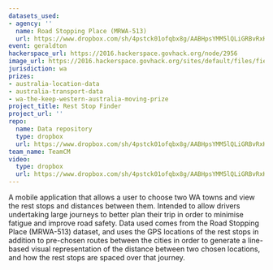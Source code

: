 ```yaml
---
datasets_used:
- agency: ''
  name: Road Stopping Place (MRWA-513)
  url: https://www.dropbox.com/sh/4pstck01ofqbx8g/AABHpsYMM5lQLiGRBvRxHlHVa?dl=0
event: geraldton
hackerspace_url: https://2016.hackerspace.govhack.org/node/2956
image_url: https://2016.hackerspace.govhack.org/sites/default/files/field/image/gov_hack.png
jurisdiction: wa
prizes:
- australia-location-data
- australia-transport-data
- wa-the-keep-western-australia-moving-prize
project_title: Rest Stop Finder
project_url: ''
repo:
  name: Data repository
  type: dropbox
  url: https://www.dropbox.com/sh/4pstck01ofqbx8g/AABHpsYMM5lQLiGRBvRxHlHVa?dl=0
team_name: TeamCM
video:
  type: dropbox
  url: https://www.dropbox.com/sh/4pstck01ofqbx8g/AABHpsYMM5lQLiGRBvRxHlHVa?dl=0
---
```


A mobile application that allows a user to choose two WA towns and view the rest stops and distances between them. Intended to allow drivers undertaking large journeys to better plan their trip in order to minimise fatigue and improve road safety.
Data used comes from the Road Stopping Place (MRWA-513) dataset, and uses the GPS locations of the rest stops in addition to pre-chosen routes between the cities in order to generate a line-based visual representation of the distance between two chosen locations, and how the rest stops are spaced over that journey.